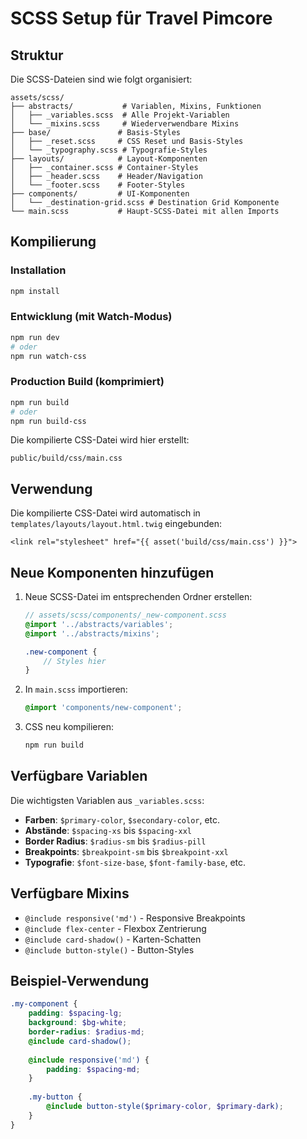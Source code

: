 # SCSS Setup für Travel Pimcore

## Struktur

Die SCSS-Dateien sind wie folgt organisiert:

```
assets/scss/
├── abstracts/           # Variablen, Mixins, Funktionen
│   ├── _variables.scss  # Alle Projekt-Variablen
│   └── _mixins.scss     # Wiederverwendbare Mixins
├── base/               # Basis-Styles
│   ├── _reset.scss     # CSS Reset und Basis-Styles
│   └── _typography.scss # Typografie-Styles
├── layouts/            # Layout-Komponenten
│   ├── _container.scss # Container-Styles
│   ├── _header.scss    # Header/Navigation
│   └── _footer.scss    # Footer-Styles
├── components/         # UI-Komponenten
│   └── _destination-grid.scss # Destination Grid Komponente
└── main.scss           # Haupt-SCSS-Datei mit allen Imports
```

## Kompilierung

### Installation
```bash
npm install
```

### Entwicklung (mit Watch-Modus)
```bash
npm run dev
# oder
npm run watch-css
```

### Production Build (komprimiert)
```bash
npm run build
# oder
npm run build-css
```

Die kompilierte CSS-Datei wird hier erstellt:
```
public/build/css/main.css
```

## Verwendung

Die kompilierte CSS-Datei wird automatisch in `templates/layouts/layout.html.twig` eingebunden:

```twig
<link rel="stylesheet" href="{{ asset('build/css/main.css') }}">
```

## Neue Komponenten hinzufügen

1. Neue SCSS-Datei im entsprechenden Ordner erstellen:
   ```scss
   // assets/scss/components/_new-component.scss
   @import '../abstracts/variables';
   @import '../abstracts/mixins';
   
   .new-component {
       // Styles hier
   }
   ```

2. In `main.scss` importieren:
   ```scss
   @import 'components/new-component';
   ```

3. CSS neu kompilieren:
   ```bash
   npm run build
   ```

## Verfügbare Variablen

Die wichtigsten Variablen aus `_variables.scss`:

- **Farben**: `$primary-color`, `$secondary-color`, etc.
- **Abstände**: `$spacing-xs` bis `$spacing-xxl`
- **Border Radius**: `$radius-sm` bis `$radius-pill`
- **Breakpoints**: `$breakpoint-sm` bis `$breakpoint-xxl`
- **Typografie**: `$font-size-base`, `$font-family-base`, etc.

## Verfügbare Mixins

- `@include responsive('md')` - Responsive Breakpoints
- `@include flex-center` - Flexbox Zentrierung
- `@include card-shadow()` - Karten-Schatten
- `@include button-style()` - Button-Styles

## Beispiel-Verwendung

```scss
.my-component {
    padding: $spacing-lg;
    background: $bg-white;
    border-radius: $radius-md;
    @include card-shadow();
    
    @include responsive('md') {
        padding: $spacing-md;
    }
    
    .my-button {
        @include button-style($primary-color, $primary-dark);
    }
}
```